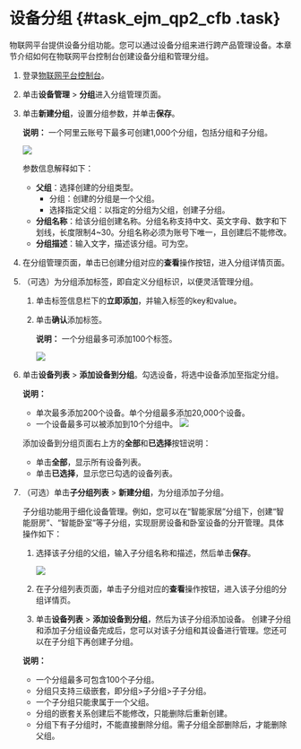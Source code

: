 # 设备分组 {#task_ejm_qp2_cfb .task}

物联网平台提供设备分组功能。您可以通过设备分组来进行跨产品管理设备。本章节介绍如何在物联网平台控制台创建设备分组和管理分组。

1.  登录[物联网平台控制台](https://iot.console.aliyun.com/)。 
2.  单击**设备管理** \> **分组**进入分组管理页面。 
3.  单击**新建分组**，设置分组参数，并单击**保存**。 

    **说明：** 一个阿里云账号下最多可创建1,000个分组，包括分组和子分组。

    ![](http://static-aliyun-doc.oss-cn-hangzhou.aliyuncs.com/assets/img/21141/154027844311979_zh-CN.png)

    参数信息解释如下：

    -   **父组**：选择创建的分组类型。
        -   分组：创建的分组是一个父组。
        -   选择指定父组：以指定的分组为父组，创建子分组。
    -   **分组名称**：给该分组创建名称。分组名称支持中文、英文字母、数字和下划线，长度限制4~30。分组名称必须为账号下唯一，且创建后不能修改。
    -   **分组描述**：输入文字，描述该分组。可为空。
4.  在分组管理页面，单击已创建分组对应的**查看**操作按钮，进入分组详情页面。 
5.  （可选）为分组添加标签，即自定义分组标识，以便灵活管理分组。 
    1.  单击标签信息栏下的**立即添加**，并输入标签的key和value。 
    2.  单击**确认**添加标签。 

        **说明：** 一个分组最多可添加100个标签。

        ![](http://static-aliyun-doc.oss-cn-hangzhou.aliyuncs.com/assets/img/21141/154027844311991_zh-CN.png)

6.  单击**设备列表** \> **添加设备到分组**。勾选设备，将选中设备添加至指定分组。 

    **说明：** 

    -   单次最多添加200个设备。单个分组最多添加20,000个设备。
    -   一个设备最多可以被添加到10个分组中。
    ![](http://static-aliyun-doc.oss-cn-hangzhou.aliyuncs.com/assets/img/21141/154027844312058_zh-CN.png)

     添加设备到分组页面右上方的**全部**和**已选择**按钮说明：

    -   单击**全部**，显示所有设备列表。
    -   单击**已选择**，显示您已勾选的设备列表。
7.  （可选）单击**子分组列表** \> **新建分组**，为分组添加子分组。 

    子分组功能用于细化设备管理。例如，您可以在“智能家居”分组下，创建“智能厨房”、“智能卧室”等子分组，实现厨房设备和卧室设备的分开管理。具体操作如下：

    1.  选择该子分组的父组，输入子分组名称和描述，然后单击**保存**。 

        ![](http://static-aliyun-doc.oss-cn-hangzhou.aliyuncs.com/assets/img/21141/154027844312059_zh-CN.png)

    2.  在子分组列表页面，单击子分组对应的**查看**操作按钮，进入该子分组的分组详情页。 
    3.  单击**设备列表** \> **添加设备到分组**，然后为该子分组添加设备。 
    创建子分组和添加子分组设备完成后，您可以对该子分组和其设备进行管理。您还可以在子分组下再创建子分组。

    **说明：** 

    -   一个分组最多可包含100个子分组。
    -   分组只支持三级嵌套，即分组\>子分组\>子子分组。
    -   一个子分组只能隶属于一个父组。
    -   分组的嵌套关系创建后不能修改，只能删除后重新创建。
    -   分组下有子分组时，不能直接删除分组。需子分组全部删除后，才能删除父组。

